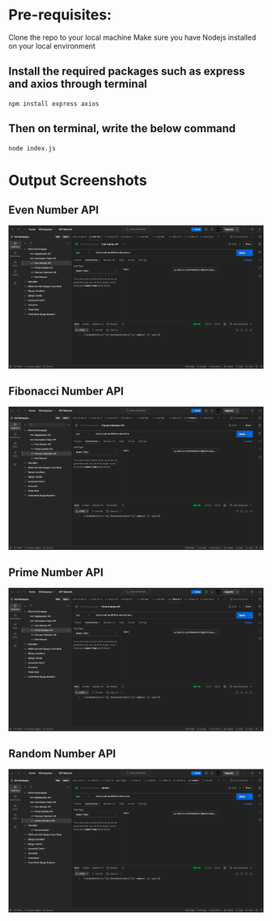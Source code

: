 # Pre-requisites:
Clone the repo to your local machine
Make sure you have Nodejs installed on your local environment
## Install the required packages such as express and axios through terminal

```
npm install express axios
```

## Then on terminal, write the below command
```
node index.js
```

# Output Screenshots

## Even Number API
![EvenNumberAPI](Even.png)

## Fibonacci Number API
![EvenNumberAPI](fibonacci.png)

## Prime Number API
![EvenNumberAPI](primes.png)

## Random Number API
![EvenNumberAPI](random.png)
